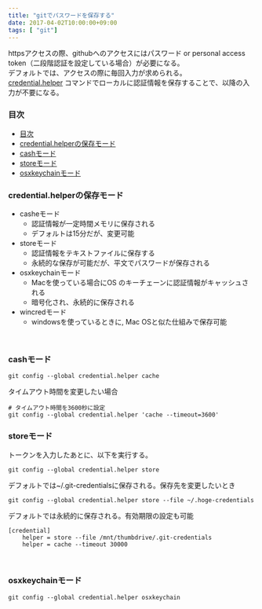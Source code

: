 ```yaml
---
title: "gitでパスワードを保存する"
date: 2017-04-02T10:00:00+09:00
tags: [ "git"]
---
```


httpsアクセスの際、githubへのアクセスにはパスワード or personal access token（二段階認証を設定している場合）が必要になる。  
デフォルトでは、アクセスの際に毎回入力が求められる。  
[credential.helper](https://git-scm.com/book/ja/v2/Git-%E3%81%AE%E3%81%95%E3%81%BE%E3%81%96%E3%81%BE%E3%81%AA%E3%83%84%E3%83%BC%E3%83%AB-%E8%AA%8D%E8%A8%BC%E6%83%85%E5%A0%B1%E3%81%AE%E4%BF%9D%E5%AD%98) コマンドでローカルに認証情報を保存することで、以降の入力が不要になる。

### 目次
- [目次](#目次)
- [credential.helperの保存モード](#credentialhelperの保存モード)
- [cashモード](#cashモード)
- [storeモード](#storeモード)
- [osxkeychainモード](#osxkeychainモード)


### credential.helperの保存モード

- casheモード
  - 認証情報が一定時間メモリに保存される
  - デフォルトは15分だが、変更可能
- storeモード
  - 認証情報をテキストファイルに保存する
  - 永続的な保存が可能だが、平文でパスワードが保存される
- osxkeychainモード
  - Macを使っている場合にOS のキーチェーンに認証情報がキャッシュされる
  - 暗号化され、永続的に保存される
- wincredモード
  - windowsを使っているときに, Mac OSと似た仕組みで保存可能
  
<br>

### cashモード

```
git config --global credential.helper cache
```

タイムアウト時間を変更したい場合
```
# タイムアウト時間を3600秒に設定
git config --global credential.helper 'cache --timeout=3600'
```

<bf>

### storeモード

トークンを入力したあとに、以下を実行する。

```
git config --global credential.helper store
```

デフォルトでは~/.git-credentialsに保存される。保存先を変更したいとき
```
git config --global credential.helper store --file ~/.hoge-credentials
```

デフォルトでは永続的に保存される。有効期限の設定も可能
```
[credential]
    helper = store --file /mnt/thumbdrive/.git-credentials
    helper = cache --timeout 30000
```

<br>

### osxkeychainモード
```
git config --global credential.helper osxkeychain
```

